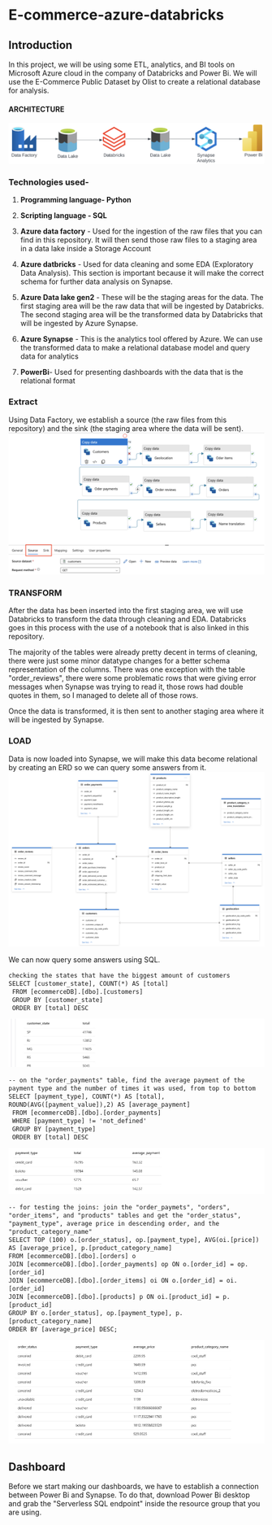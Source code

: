 # E-commerce-azure-databricks
## Introduction
In this project, we will be using some ETL, analytics, and BI tools on Microsoft Azure cloud in the company of Databricks and Power Bi. We will use the E-Commerce Public Dataset by Olist to create a relational database for analysis.
#### ARCHITECTURE
![Project architecture](https://github.com/Okunade-Gbenga/e-commerce-azure-databricks/blob/main/data%20acrhiteture.png)

### Technologies used-
1. **Programming language- Python**
2. **Scripting language - SQL**
3. **Azure data factory** - Used for the ingestion of the raw files that you can find in this repository. It will then send those raw files to a staging area in a data lake inside a Storage Account
4. **Azure datbricks** - Used for data cleaning and some EDA (Exploratory Data Analysis). This section is important because it will make the correct schema for further data analysis on Synapse.
5. **Azure Data lake gen2** - These will be the staging areas for the data. The first staging area will be the raw data that will be ingested by Databricks. The second staging area will be the transformed data by Databricks that will be ingested by Azure Synapse.
6. **Azure Synapse** - This is the analytics tool offered by Azure. We can use the transformed data to make a relational database model and query data for analytics

7. **PowerBi**- Used for presenting dashboards with the data that is the relational format



### Extract
Using Data Factory, we establish a source (the raw files from this repository) and the sink (the staging area where the data will be sent).
![Project architecture](https://github.com/Okunade-Gbenga/e-commerce-azure-databricks/blob/main/extract.png)


### TRANSFORM
After the data has been inserted into the first staging area, we will use Databricks to transform the data through cleaning and EDA. Databricks goes in this process with the use of a notebook that is also linked in this repository.

The majority of the tables were already pretty decent in terms of cleaning, there were just some minor datatype changes for a better schema representation of the columns. There was one exception with the table "order_reviews", there were some problematic rows that were giving error messages when Synapse was trying to read it, those rows had double quotes in them, so I managed to delete all of those rows.

Once the data is transformed, it is then sent to another staging area where it will be ingested by Synapse.

### LOAD
Data is now loaded into Synapse, we will make this data become relational by creating an ERD so we can query some answers from it.
![Project architecture](https://github.com/Okunade-Gbenga/e-commerce-azure-databricks/blob/main/load.png)


We can now query some answers using SQL.

```
checking the states that have the biggest amount of customers
SELECT [customer_state], COUNT(*) AS [total]
 FROM [ecommerceDB].[dbo].[customers]
 GROUP BY [customer_state]
 ORDER BY [total] DESC
```
![result](https://github.com/Okunade-Gbenga/e-commerce-azure-databricks/blob/main/result1.jpg)


```
-- on the "order_payments" table, find the average payment of the payment type and the number of times it was used, from top to bottom
SELECT [payment_type], COUNT(*) AS [total], ROUND(AVG([payment_value]),2) AS [average_payment]
 FROM [ecommerceDB].[dbo].[order_payments]
 WHERE [payment_type] != 'not_defined'
 GROUP BY [payment_type]
 ORDER BY [total] DESC
```

![result2](https://github.com/Okunade-Gbenga/e-commerce-azure-databricks/blob/main/result3.jpg)

```
-- for testing the joins: join the "order_paymets", "orders", "order_items", and "products" tables and get the "order_status", "payment_type", average price in descending order, and the "product_category_name"
SELECT TOP (100) o.[order_status], op.[payment_type], AVG(oi.[price]) AS [average_price], p.[product_category_name]
FROM [ecommerceDB].[dbo].[orders] o
JOIN [ecommerceDB].[dbo].[order_payments] op ON o.[order_id] = op.[order_id]
JOIN [ecommerceDB].[dbo].[order_items] oi ON o.[order_id] = oi.[order_id]
JOIN [ecommerceDB].[dbo].[products] p ON oi.[product_id] = p.[product_id]
GROUP BY o.[order_status], op.[payment_type], p.[product_category_name]
ORDER BY [average_price] DESC;
```
![result2](https://github.com/Okunade-Gbenga/e-commerce-azure-databricks/blob/main/result2.jpg)


## Dashboard

Before we start making our dashboards, we have to establish a connection between Power Bi and Synapse. To do that, download Power Bi desktop and grab the "Serverless SQL endpoint" inside the resource group that you are using.

